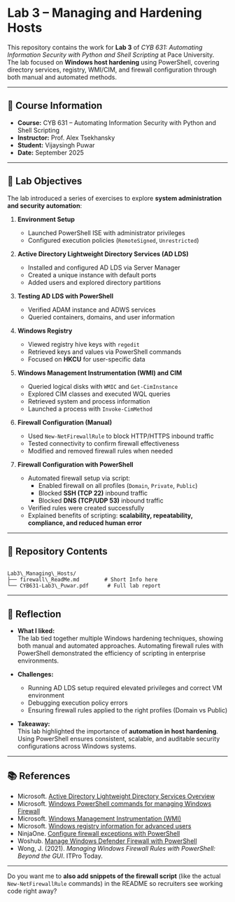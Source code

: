 # Lab 3 – Managing and Hardening Hosts

This repository contains the work for **Lab 3** of *CYB 631: Automating Information Security with Python and Shell Scripting* at Pace University.  
The lab focused on **Windows host hardening** using PowerShell, covering directory services, registry, WMI/CIM, and firewall configuration through both manual and automated methods.

---

## 📘 Course Information
- **Course:** CYB 631 – Automating Information Security with Python and Shell Scripting  
- **Instructor:** Prof. Alex Tsekhansky  
- **Student:** Vijaysingh Puwar  
- **Date:** September 2025  

---

## 🔑 Lab Objectives
The lab introduced a series of exercises to explore **system administration and security automation**:

1. **Environment Setup**
   - Launched PowerShell ISE with administrator privileges  
   - Configured execution policies (`RemoteSigned`, `Unrestricted`)  

2. **Active Directory Lightweight Directory Services (AD LDS)**
   - Installed and configured AD LDS via Server Manager  
   - Created a unique instance with default ports  
   - Added users and explored directory partitions  

3. **Testing AD LDS with PowerShell**
   - Verified ADAM instance and ADWS services  
   - Queried containers, domains, and user information  

4. **Windows Registry**
   - Viewed registry hive keys with `regedit`  
   - Retrieved keys and values via PowerShell commands  
   - Focused on **HKCU** for user-specific data  

5. **Windows Management Instrumentation (WMI) and CIM**
   - Queried logical disks with `WMIC` and `Get-CimInstance`  
   - Explored CIM classes and executed WQL queries  
   - Retrieved system and process information  
   - Launched a process with `Invoke-CimMethod`  

6. **Firewall Configuration (Manual)**
   - Used `New-NetFirewallRule` to block HTTP/HTTPS inbound traffic  
   - Tested connectivity to confirm firewall effectiveness  
   - Modified and removed firewall rules when needed  

7. **Firewall Configuration with PowerShell**
   - Automated firewall setup via script:
     - Enabled firewall on all profiles (`Domain`, `Private`, `Public`)  
     - Blocked **SSH (TCP 22)** inbound traffic  
     - Blocked **DNS (TCP/UDP 53)** inbound traffic  
   - Verified rules were created successfully  
   - Explained benefits of scripting: **scalability, repeatability, compliance, and reduced human error**  

---

## 📂 Repository Contents
```

Lab3\_Managing\_Hosts/
├── firewall\_ReadMe.md        # Short Info here
└── CYB631-Lab3\_Puwar.pdf      # Full lab report

```

---

## 📝 Reflection
- **What I liked:**  
  The lab tied together multiple Windows hardening techniques, showing both manual and automated approaches. Automating firewall rules with PowerShell demonstrated the efficiency of scripting in enterprise environments.  

- **Challenges:**  
  - Running AD LDS setup required elevated privileges and correct VM environment  
  - Debugging execution policy errors  
  - Ensuring firewall rules applied to the right profiles (Domain vs Public)  

- **Takeaway:**  
  This lab highlighted the importance of **automation in host hardening**. Using PowerShell ensures consistent, scalable, and auditable security configurations across Windows systems.  

---

## 📚 References
- Microsoft. [Active Directory Lightweight Directory Services Overview](https://learn.microsoft.com/en-us/windows-server/identity/ad-lds/active-directory-lightweight-directory-services-overview)  
- Microsoft. [Windows PowerShell commands for managing Windows Firewall](https://learn.microsoft.com/en-us/powershell/module/netsecurity)  
- Microsoft. [Windows Management Instrumentation (WMI)](https://learn.microsoft.com/en-us/windows/win32/wmisdk/wmi-start-page)  
- Microsoft. [Windows registry information for advanced users](https://support.microsoft.com/help/256986/windows-registry-information-for-advanced-users)  
- NinjaOne. [Configure firewall exceptions with PowerShell](https://www.ninjaone.com/script-hub/configure-firewall-exceptions-with-powershell)  
- Woshub. [Manage Windows Defender Firewall with PowerShell](https://woshub.com/manage-windows-firewall-powershell)  
- Wong, J. (2021). *Managing Windows Firewall Rules with PowerShell: Beyond the GUI*. ITPro Today.  

---


Do you want me to **also add snippets of the firewall script** (like the actual `New-NetFirewallRule` commands) in the README so recruiters see working code right away?
